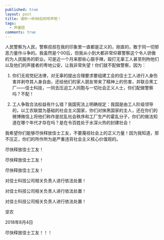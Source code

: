 ```yaml
---
published: true
layout: post
title: 请听一听00后的呼声吧！
tags:
  - 声援团
comments: true
---
```

<p>
    人民警察为人民，警察叔叔在我的印象里一直都是正义的，刚直的，敢于同一切邪恶力量作斗争的。我虽然是个00后，但我从小到大都非常仰慕警察这个令人骄傲的为人民服务的职业。可是近一个月来那些心狠手辣，殴打无辜工人甚至刑拘他们以及他们的声援者的粤地公安，让我非常失望！你们就不配做警察，因为：
</p>
<ol>
    <li>
        <p>
            你们无视党纪法律，对无辜的提出合理要求要组建工会的佳士工人进行人身伤害并剥夺其人身自由，还给他们的家人朋友带来了精神上的伤害，并联合黑工厂——佳士科技，一同去压迫工人同胞与一切社会正义人士，你们配做警察吗？不配！
        </p>
    </li>
    <li>
        <p>
            工人争取合法权益有什么错？我国宪法上明确规定：我国是由工人阶级领导的，以工农联盟为基础的社会主义国家，你们对抹黑国家的主人，还在你们的微博微信上将他们称作是扰乱社会秩序和工厂生产的霍乱分子，你们的做法知道在哪个年代才存在吗？是在令百姓处于水深火热的封建社会！
        </p>
    </li>
</ol>
<p>
    我希望你们能够尽快释放佳士工友，不要蔑视社会上的正义力量！因为我知道，邪不压正，你们的所作所为是严重违背社会主义核心价值观的。
</p>
<p>
    尽快释放佳士工友！
</p>
<p>
    尽快释放佳士工友！
</p>
<p>
    尽快释放佳士工友！
</p>
<p>
    对佳士科技公司相关负责人进行依法处置！
</p>
<p>
    对佳士科技公司相关负责人进行依法处置！
</p>
<p>
    对佳士科技公司相关负责人进行依法处置！
</p>
<p>
    坚农
</p>
<p>
    2018年8月4日
</p>
<p>
    尽快释放佳士工友！！！
</p>
